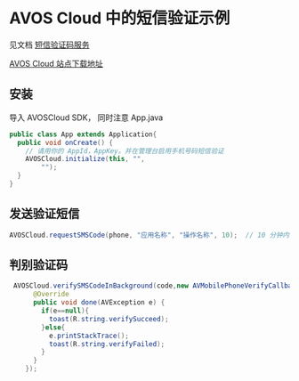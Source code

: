 # AVOS Cloud 中的短信验证示例

见文档 [短信验证码服务](https://cn.avoscloud.com/docs/android_guide.html#短信验证码服务)

[AVOS Cloud 站点下载地址](https://download.avoscloud.com/demo/)

## 安装
导入 AVOSCloud SDK，
同时注意 App.java
```java
public class App extends Application{
  public void onCreate() {
    // 请用你的 AppId，AppKey。并在管理台启用手机号码短信验证
    AVOSCloud.initialize(this, "",
        "");
  }
}
```

## 发送验证短信

```java
AVOSCloud.requestSMSCode(phone, "应用名称", "操作名称", 10);  // 10 分钟内有效
```

## 判别验证码

```java
 AVOSCloud.verifySMSCodeInBackground(code,new AVMobilePhoneVerifyCallback() {
      @Override
      public void done(AVException e) {
        if(e==null){
          toast(R.string.verifySucceed);
        }else{
          e.printStackTrace();
          toast(R.string.verifyFailed);
        }
      }
    });
```
